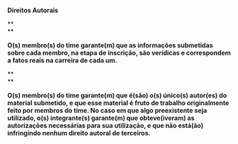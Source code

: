 **Direitos Autorais**

**  
**

**O\(s\) membro\(s\) do time garante\(m\) que as informações submetidas sobre cada membro, na etapa de inscrição, são verídicas e correspondem a fatos reais na carreira de cada um.**

**  
**

**O\(s\) membro\(s\) do time garante\(m\) que é\(são\) o\(s\) único\(s\) autor\(es\) do material submetido, e que esse material é fruto de trabalho originalmente feito por membros do time. No caso em que algo preexistente seja utilizado, o\(s\) integrante\(s\) garante\(m\) que obteve\(iveram\) as autorizações necessárias para sua utilização, e que não está\(ão\) infringindo nenhum direito autoral de terceiros.**
